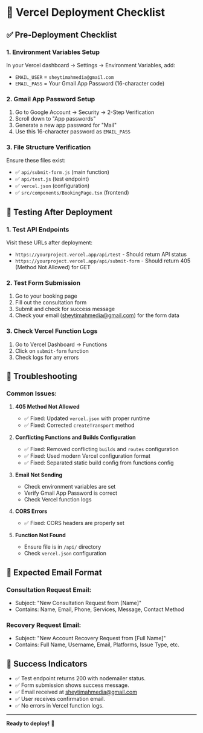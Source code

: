 # 🚀 Vercel Deployment Checklist

## ✅ Pre-Deployment Checklist

### 1. **Environment Variables Setup**

In your Vercel dashboard → Settings → Environment Variables, add:

- `EMAIL_USER` = `sheytimahmedia@gmail.com`
- `EMAIL_PASS` = Your Gmail App Password (16-character code)

### 2. **Gmail App Password Setup**

1. Go to Google Account → Security → 2-Step Verification
2. Scroll down to "App passwords"
3. Generate a new app password for "Mail"
4. Use this 16-character password as `EMAIL_PASS`

### 3. **File Structure Verification**

Ensure these files exist:

- ✅ `api/submit-form.js` (main function)
- ✅ `api/test.js` (test endpoint)
- ✅ `vercel.json` (configuration)
- ✅ `src/components/BookingPage.tsx` (frontend)

## 🧪 Testing After Deployment

### 1. **Test API Endpoints**

Visit these URLs after deployment:

- `https://yourproject.vercel.app/api/test` - Should return API status
- `https://yourproject.vercel.app/api/submit-form` - Should return 405 (Method Not Allowed) for GET

### 2. **Test Form Submission**

1. Go to your booking page
2. Fill out the consultation form
3. Submit and check for success message
4. Check your email (sheytimahmedia@gmail.com) for the form data

### 3. **Check Vercel Function Logs**

1. Go to Vercel Dashboard → Functions
2. Click on `submit-form` function
3. Check logs for any errors

## 🔧 Troubleshooting

### Common Issues:

1. **405 Method Not Allowed**

   - ✅ Fixed: Updated `vercel.json` with proper runtime
   - ✅ Fixed: Corrected `createTransport` method

2. **Conflicting Functions and Builds Configuration**

   - ✅ Fixed: Removed conflicting `builds` and `routes` configuration
   - ✅ Fixed: Used modern Vercel configuration format
   - ✅ Fixed: Separated static build config from functions config

3. **Email Not Sending**

   - Check environment variables are set
   - Verify Gmail App Password is correct
   - Check Vercel function logs

4. **CORS Errors**

   - ✅ Fixed: CORS headers are properly set

5. **Function Not Found**
   - Ensure file is in `/api/` directory
   - Check `vercel.json` configuration

## 📧 Expected Email Format

### Consultation Request Email:

- Subject: "New Consultation Request from [Name]"
- Contains: Name, Email, Phone, Services, Message, Contact Method

### Recovery Request Email:

- Subject: "New Account Recovery Request from [Full Name]"
- Contains: Full Name, Username, Email, Platforms, Issue Type, etc.

## 🎯 Success Indicators

- ✅ Test endpoint returns 200 with nodemailer status.
- ✅ Form submission shows success message.
- ✅ Email received at sheytimahmedia@gmail.com
- ✅ User receives confirmation email.
- ✅ No errors in Vercel function logs.

---

**Ready to deploy!** 🚀
